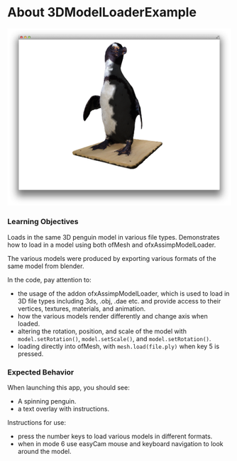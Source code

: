 # About 3DModelLoaderExample
![Screenshot of Example](3DModelLoaderExample.png)

### Learning Objectives

Loads in the same 3D penguin model in various file types. Demonstrates how to load in a model using both ofMesh and ofxAssimpModelLoader.

The various models were produced by exporting various formats of the same model from blender.

In the code, pay attention to:

* the usage of the addon ofxAssimpModelLoader, which is used to load in 3D file types including 3ds, .obj, .dae etc. and provide access to their vertices, textures, materials, and animation.
* how the various models render differently and change axis when loaded.
* altering the rotation, position, and scale of the model with  ```model.setRotation()```, ```model.setScale()```, and  ```model.setRotation()```.  
* loading directly into ofMesh, with ```mesh.load(file.ply)``` when key 5 is pressed.


### Expected Behavior

When launching this app, you should see:

* A spinning penguin.
* a text overlay with instructions.

Instructions for use:

* press the number keys to load various models in different formats.
* when in mode 6 use easyCam mouse and keyboard navigation to look around the model.
